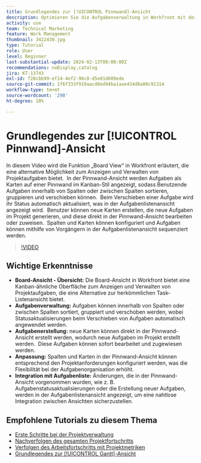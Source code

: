 ```yaml
---
title: Grundlegendes zur [!UICONTROL Pinnwand]-Ansicht
description: Optimieren Sie die Aufgabenverwaltung in Workfront mit der Benutzeroberfläche [!UICONTROL Board]-Ansicht [!DNL Kanban]  und bieten Sie Aufgabensortierung, -erstellung, -anpassung und nahtlose Integration in die Aufgabenlistenansicht für eine effiziente Projektorganisation.
activity: use
team: Technical Marketing
feature: Work Management
thumbnail: 3422430.jpg
type: Tutorial
role: User
level: Beginner
last-substantial-update: 2024-02-13T00:00:00Z
recommendations: noDisplay,catalog
jira: KT-13743
exl-id: f28cbb99-ef14-4ef2-96c8-d5e01d609ede
source-git-commit: 1f6f333f919aacd8ed94ba1aae434d8a80c91314
workflow-type: tm+mt
source-wordcount: '298'
ht-degree: 10%

---
```


# Grundlegendes zur [!UICONTROL Pinnwand]-Ansicht

In diesem Video wird die Funktion „Board View“ in Workfront erläutert, die eine alternative Möglichkeit zum Anzeigen und Verwalten von Projektaufgaben bietet. &#x200B; In der Pinnwand-Ansicht werden Aufgaben als Karten auf einer Pinnwand im Kanban-Stil angezeigt, sodass Benutzende Aufgaben innerhalb von Spalten oder zwischen Spalten sortieren, gruppieren und verschieben können. &#x200B; Beim Verschieben einer Aufgabe wird ihr Status automatisch aktualisiert, was in der Aufgabenlistenansicht angezeigt wird. &#x200B; Benutzer können neue Karten erstellen, die neue Aufgaben im Projekt generieren, und diese direkt in der Pinnwand-Ansicht bearbeiten oder zuweisen. &#x200B; Spalten und Karten können konfiguriert und Aufgaben können mithilfe von Vorgängern in der Aufgabenlistenansicht sequenziert werden.

>[!VIDEO](https://video.tv.adobe.com/v/3422430/?quality=12&learn=on&enablevpops)

## Wichtige Erkenntnisse

* **Board-Ansicht - Übersicht:** Die Board-Ansicht in Workfront bietet eine Kanban-ähnliche Oberfläche zum Anzeigen und Verwalten von Projektaufgaben, die eine Alternative zur herkömmlichen Task-Listenansicht bietet. &#x200B;
* **Aufgabenverwaltung:** Aufgaben können innerhalb von Spalten oder zwischen Spalten sortiert, gruppiert und verschoben werden, wobei Statusaktualisierungen beim Verschieben von Aufgaben automatisch angewendet werden. &#x200B;
* **Aufgabenerstellung:** neue Karten können direkt in der Pinnwand-Ansicht erstellt werden, wodurch neue Aufgaben im Projekt erstellt werden. &#x200B; Diese Aufgaben können sofort bearbeitet und zugewiesen werden. &#x200B;
* **Anpassung:** Spalten und Karten in der Pinnwand-Ansicht können entsprechend den Projektanforderungen konfiguriert werden, was die Flexibilität bei der Aufgabenorganisation erhöht. &#x200B;
* **Integration mit Aufgabenliste:** Änderungen, die in der Pinnwand-Ansicht vorgenommen wurden, wie z. B. Aufgabenstatusaktualisierungen oder die Erstellung neuer Aufgaben, werden in der Aufgabenlistenansicht angezeigt, um eine nahtlose Integration zwischen Ansichten sicherzustellen. &#x200B;


## Empfohlene Tutorials zu diesem Thema

* [Erste Schritte bei der Projektverwaltung](/help/manage-work/projects/getting-started-manage-a-project.md)
* [Nachverfolgen des gesamten Projektfortschritts](/help/manage-work/projects/track-overall-project-progress.md)
* [Verfolgen des Arbeitsfortschritts mit Projektmetriken](/help/manage-work/projects/track-work-progress-with-project-metrics.md)
* [Grundlegendes zur [!UICONTROL Gantt]-Ansicht](/help/manage-work/projects/understand-the-gantt-view.md)
